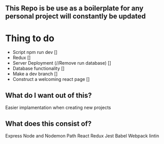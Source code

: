 ## This Repo is be use as a boilerplate for any personal project will constantly be updated

# Thing to do
- Script npm run dev []
- Redux []
- Server Deployment (//Remove run database) []
- Database functionality []
- Make a dev branch []
- Construct a welcoming react page []

## What do I want out of this?

Easier implamentation when creating new projects

## What does this consist of?
Express
Node and Nodemon
Path
React
Redux
Jest
Babel
Webpack
lintin
